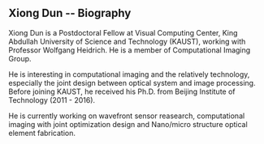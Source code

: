 ## Xiong Dun -- Biography

Xiong Dun is a Postdoctoral Fellow at Visual Computing Center, King Abdullah University of Science and Technology  (KAUST), working with Professor Wolfgang Heidrich. He is a member of Computational Imaging Group.

He is interesting in computational imaging and the relatively technology, especially the joint design between optical system and image processing. Before joining KAUST, he received his Ph.D. from Beijing Institute of Technology (2011 - 2016).

He is currently working on wavefront sensor reasearch, computational imaging with joint optimization design and  Nano/micro structure optical element fabrication.
